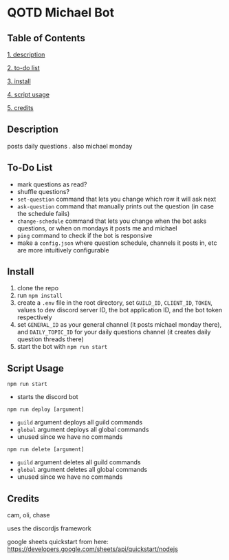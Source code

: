 # QOTD Michael Bot

## Table of Contents
[1. description](#description)

[2. to-do list](#to-do-list)

[3. install](#install)

[4. script usage](#script-usage)

[5. credits](#credits)

## Description
posts daily questions . also michael monday

## To-Do List
- mark questions as read?
- shuffle questions?
- `set-question` command that lets you change which row it will ask next
- `ask-question` command that manually prints out the question (in case the schedule fails)
- `change-schedule` command that lets you change when the bot asks questions, or when on mondays it posts me and michael
- `ping`  command to check if the bot is responsive
- make a `config.json` where question schedule, channels it posts in, etc are more intuitively configurable

## Install
1. clone the repo
2. run `npm install`
3. create a `.env` file in the root directory, set `GUILD_ID`, `CLIENT_ID`, `TOKEN`, values to dev discord server ID, the bot application ID, and the bot token respectively
4. set `GENERAL_ID` as your general channel (it posts michael monday there), and `DAILY_TOPIC_ID` for your daily questions channel (it creates daily question threads there)
5. start the bot with `npm run start`

## Script Usage
`npm run start`
- starts the discord bot

`npm run deploy [argument]` 
- `guild` argument deploys all guild commands
- `global` argument deploys all global commands
- unused since we have no commands

`npm run delete [argument]` 
- `guild` argument deletes all guild commands   
- `global` argument deletes all global commands
- unused since we have no commands

## Credits
cam, oli, chase

uses the discordjs framework

google sheets quickstart from here: https://developers.google.com/sheets/api/quickstart/nodejs